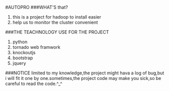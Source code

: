 #AUTOPRO
###WHAT'S that?
1. this is a project for hadoop to install easier
2. help us to monitor the cluster convenient

###THE TEACHNOLOGY USE FOR THE PROJECT
1. python
2. tornado web framwork
3. knockoutjs
4. bootstrap
5. jquery

###NOTICE
limited to my knowledge,the project might hava a log of bug,but i will fit it one by one.sometimes,the project code may make you sick,so be careful to read the code.^_^
